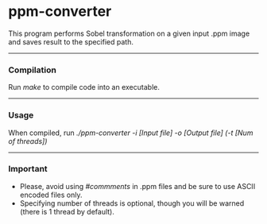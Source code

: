 # ppm-converter

This program performs Sobel transformation on a given input .ppm image and saves result to the specified path.

---

### Compilation

Run _make_ to compile code into an executable.

---

### Usage

When compiled, run _./ppm-converter -i [Input file] -o [Output file] (-t [Num of threads])_

---

### Important
* Please, avoid using _#commments_ in .ppm files and be sure to use ASCII encoded files only.
* Specifying number of threads is optional, though you will be warned (there is 1 thread by default).
